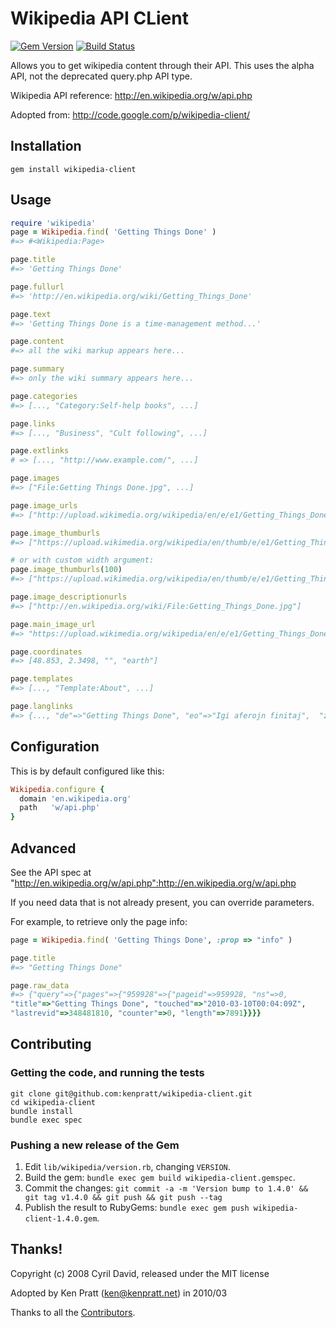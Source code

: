 # Wikipedia API CLient

[![Gem Version](https://badge.fury.io/rb/wikipedia-client.svg)](https://badge.fury.io/rb/wikipedia-client)
[![Build Status](https://github.com/kenpratt/wikipedia-client/workflows/Test/badge.svg)](https://github.com/kenpratt/wikipedia-client/actions?query=workflow%3ATest)


Allows you to get wikipedia content through their API. This uses the
alpha API, not the deprecated query.php API type.

Wikipedia API reference: <http://en.wikipedia.org/w/api.php>

Adopted from: <http://code.google.com/p/wikipedia-client/>

## Installation

```
gem install wikipedia-client
```

## Usage

```ruby
require 'wikipedia'
page = Wikipedia.find( 'Getting Things Done' )
#=> #<Wikipedia:Page>

page.title
#=> 'Getting Things Done'

page.fullurl
#=> 'http://en.wikipedia.org/wiki/Getting_Things_Done'

page.text
#=> 'Getting Things Done is a time-management method...'

page.content
#=> all the wiki markup appears here...

page.summary
#=> only the wiki summary appears here...

page.categories
#=> [..., "Category:Self-help books", ...]

page.links
#=> [..., "Business", "Cult following", ...]

page.extlinks
# => [..., "http://www.example.com/", ...]

page.images
#=> ["File:Getting Things Done.jpg", ...]

page.image_urls
#=> ["http://upload.wikimedia.org/wikipedia/en/e/e1/Getting_Things_Done.jpg"]

page.image_thumburls
#=> ["https://upload.wikimedia.org/wikipedia/en/thumb/e/e1/Getting_Things_Done.jpg/200px-Getting_Things_Done.jpg"]

# or with custom width argument:
page.image_thumburls(100)
#=> ["https://upload.wikimedia.org/wikipedia/en/thumb/e/e1/Getting_Things_Done.jpg/100px-Getting_Things_Done.jpg"]

page.image_descriptionurls
#=> ["http://en.wikipedia.org/wiki/File:Getting_Things_Done.jpg"]

page.main_image_url
#=> "https://upload.wikimedia.org/wikipedia/en/e/e1/Getting_Things_Done.jpg"

page.coordinates
#=> [48.853, 2.3498, "", "earth"]

page.templates
#=> [..., "Template:About", ...]

page.langlinks
#=> {..., "de"=>"Getting Things Done", "eo"=>"Igi aferojn finitaj",  "zh"=>"尽管去做", ...}
```

## Configuration

This is by default configured like this:

```ruby
Wikipedia.configure {
  domain 'en.wikipedia.org'
  path   'w/api.php'
}
```

## Advanced

See the API spec at "http://en.wikipedia.org/w/api.php":http://en.wikipedia.org/w/api.php

If you need data that is not already present, you can override parameters.

For example, to retrieve only the page info:

```ruby
page = Wikipedia.find( 'Getting Things Done', :prop => "info" )

page.title
#=> "Getting Things Done"

page.raw_data
#=> {"query"=>{"pages"=>{"959928"=>{"pageid"=>959928, "ns"=>0,
"title"=>"Getting Things Done", "touched"=>"2010-03-10T00:04:09Z",
"lastrevid"=>348481810, "counter"=>0, "length"=>7891}}}}
```

## Contributing

### Getting the code, and running the tests

```
git clone git@github.com:kenpratt/wikipedia-client.git
cd wikipedia-client
bundle install
bundle exec spec
```

### Pushing a new release of the Gem

1. Edit `lib/wikipedia/version.rb`, changing `VERSION`.
2. Build the gem: `bundle exec gem build wikipedia-client.gemspec`.
3. Commit the changes: `git commit -a -m 'Version bump to 1.4.0' && git tag v1.4.0 && git push && git push --tag`
4. Publish the result to RubyGems: `bundle exec gem push wikipedia-client-1.4.0.gem`.

## Thanks!

Copyright (c) 2008 Cyril David, released under the MIT license

Adopted by Ken Pratt (ken@kenpratt.net) in 2010/03

Thanks to all the [Contributors](https://github.com/kenpratt/wikipedia-client/graphs/contributors).
